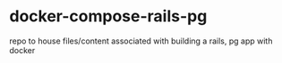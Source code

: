 # docker-compose-rails-pg
repo to house files/content associated with building a rails, pg app with docker
